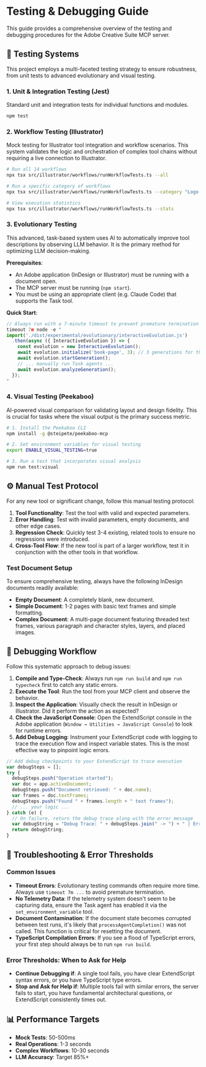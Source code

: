 # Testing & Debugging Guide

This guide provides a comprehensive overview of the testing and debugging procedures for the Adobe Creative Suite MCP server.

## 🧪 Testing Systems

This project employs a multi-faceted testing strategy to ensure robustness, from unit tests to advanced evolutionary and visual testing.

### 1. Unit & Integration Testing (Jest)
Standard unit and integration tests for individual functions and modules.

```bash
npm test
```

### 2. Workflow Testing (Illustrator)
Mock testing for Illustrator tool integration and workflow scenarios. This system validates the logic and orchestration of complex tool chains without requiring a live connection to Illustrator.

```bash
# Run all 14 workflows
npx tsx src/illustrator/workflows/runWorkflowTests.ts --all

# Run a specific category of workflows
npx tsx src/illustrator/workflows/runWorkflowTests.ts --category "Logo Design"

# View execution statistics
npx tsx src/illustrator/workflows/runWorkflowTests.ts --stats
```

### 3. Evolutionary Testing
This advanced, task-based system uses AI to automatically improve tool descriptions by observing LLM behavior. It is the primary method for optimizing LLM decision-making.

**Prerequisites**:
- An Adobe application (InDesign or Illustrator) must be running with a document open.
- The MCP server must be running (`npm start`).
- You must be using an appropriate client (e.g. Claude Code) that supports the Task tool.

**Quick Start**:
```javascript
// Always run with a 7-minute timeout to prevent premature termination
timeout 7m node -e "
import('./dist/experimental/evolutionary/interactiveEvolution.js')
  .then(async ({ InteractiveEvolution }) => {
    const evolution = new InteractiveEvolution();
    await evolution.initialize('book-page', 3); // 3 generations for the 'book-page' task
    await evolution.startGeneration();
    // ... manually run Task agents ...
    await evolution.analyzeGeneration();
  });
"
```

### 4. Visual Testing (Peekaboo)
AI-powered visual comparison for validating layout and design fidelity. This is crucial for tasks where the visual output is the primary success metric.

```bash
# 1. Install the Peekaboo CLI
npm install -g @steipete/peekaboo-mcp

# 2. Set environment variables for visual testing
export ENABLE_VISUAL_TESTING=true

# 3. Run a test that incorporates visual analysis
npm run test:visual
```

## ⚙️ Manual Test Protocol

For any new tool or significant change, follow this manual testing protocol:

1.  **Tool Functionality**: Test the tool with valid and expected parameters.
2.  **Error Handling**: Test with invalid parameters, empty documents, and other edge cases.
3.  **Regression Check**: Quickly test 3-4 existing, related tools to ensure no regressions were introduced.
4.  **Cross-Tool Flow**: If the new tool is part of a larger workflow, test it in conjunction with the other tools in that workflow.

### Test Document Setup
To ensure comprehensive testing, always have the following InDesign documents readily available:
-   **Empty Document**: A completely blank, new document.
-   **Simple Document**: 1-2 pages with basic text frames and simple formatting.
-   **Complex Document**: A multi-page document featuring threaded text frames, various paragraph and character styles, layers, and placed images.

## 🐛 Debugging Workflow

Follow this systematic approach to debug issues:

1.  **Compile and Type-Check**: Always run `npm run build` and `npm run typecheck` first to catch any static errors.
2.  **Execute the Tool**: Run the tool from your MCP client and observe the behavior.
3.  **Inspect the Application**: Visually check the result in InDesign or Illustrator. Did it perform the action as expected?
4.  **Check the JavaScript Console**: Open the ExtendScript console in the Adobe application (`Window → Utilities → JavaScript Console`) to look for runtime errors.
5.  **Add Debug Logging**: Instrument your ExtendScript code with logging to trace the execution flow and inspect variable states. This is the most effective way to pinpoint logic errors.

```javascript
// Add debug checkpoints to your ExtendScript to trace execution
var debugSteps = [];
try {
  debugSteps.push("Operation started");
  var doc = app.activeDocument;
  debugSteps.push("Document retrieved: " + doc.name);
  var frames = doc.textFrames;
  debugSteps.push("Found " + frames.length + " text frames");
  // ... your logic ...
} catch (e) {
  // On failure, return the debug trace along with the error message
  var debugString = "Debug Trace: " + debugSteps.join(" -> ") + " | Error: " + e.message;
  return debugString;
}
```

## 🚨 Troubleshooting & Error Thresholds

### Common Issues
-   **Timeout Errors**: Evolutionary testing commands often require more time. Always use `timeout 7m ...` to avoid premature termination.
-   **No Telemetry Data**: If the telemetry system doesn't seem to be capturing data, ensure the Task agent has enabled it via the `set_environment_variable` tool.
-   **Document Contamination**: If the document state becomes corrupted between test runs, it's likely that `processAgentCompletion()` was not called. This function is critical for resetting the document.
-   **TypeScript Compilation Errors**: If you see a flood of TypeScript errors, your first step should always be to run `npm run build`.

### Error Thresholds: When to Ask for Help
-   **Continue Debugging if**: A single tool fails, you have clear ExtendScript syntax errors, or you have TypeScript type errors.
-   **Stop and Ask for Help if**: Multiple tools fail with similar errors, the server fails to start, you have fundamental architectural questions, or ExtendScript consistently times out.

## 📊 Performance Targets

-   **Mock Tests**: 50-500ms
-   **Real Operations**: 1-3 seconds
-   **Complex Workflows**: 10-30 seconds
-   **LLM Accuracy**: Target 85%+